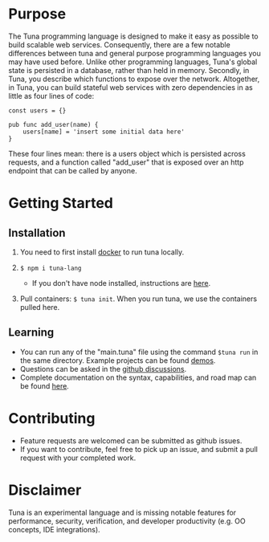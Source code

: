 # Purpose

The Tuna programming language is designed to make it easy as possible to build scalable web services. Consequently, there are a few notable differences between tuna and general purpose programming languages you may have used before. Unlike other programming languages, Tuna's global state is persisted in a database, rather than held in memory. Secondly, in Tuna, you describe which functions to expose over the network. Altogether, in Tuna, you can build stateful web services with zero dependencies in as little as four lines of code:

```
const users = {}

pub func add_user(name) {
    users[name] = 'insert some initial data here'
}
```

These four lines mean: there is a users object which is persisted across requests, and a function called "add_user" that is exposed over an http endpoint that can be called by anyone.

# Getting Started

## Installation

1. You need to first install [docker](https://docs.docker.com/get-docker/) to run tuna locally.

2. `$ npm i tuna-lang`
   - If you don't have node installed, instructions are [here](https://nodejs.org/en/).

3. Pull containers: `$ tuna init`. When you run tuna, we use the containers pulled here.

## Learning
- You can run any of the "main.tuna" file using the command `$tuna run` in the same directory. Example projects can be found [demos](tuna/demos).
- Questions can be asked in the [github discussions](https://github.com/Conder-Systems/tuna-lang/discussions).
- Complete documentation on the syntax, capabilities, and road map can be found [here](./DOCUMENTATION.md).

# Contributing
 - Feature requests are welcomed can be submitted as github issues.
 - If you want to contribute, feel free to pick up an issue, and submit a pull request with your completed work.

# Disclaimer
Tuna is an experimental language and is missing notable features for performance, security, verification, and developer productivity (e.g. OO concepts, IDE integrations).